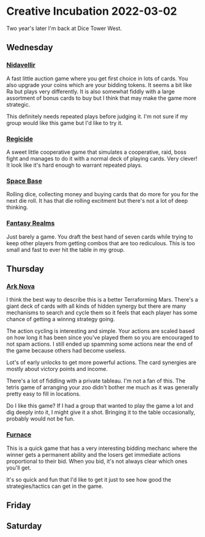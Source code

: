 
# Creative Incubation 2022-03-02

Two year's later I'm back at Dice Tower West.

## Wednesday

### [Nidavellir](https://boardgamegeek.com/boardgame/293014/nidavellir)

A fast little auction game where you get first choice in lots of
cards. You also upgrade your coins which are your bidding tokens. It
seems a bit like Ra but plays very differently. It is also somewhat
fiddly with a large assortment of bonus cards to buy but I think that
may make the game more strategic.

This definitely needs repeated plays before judging it. I'm not sure
if my group would like this game but I'd like to try it.

### [Regicide](https://boardgamegeek.com/boardgame/307002/regicide)

A sweet little cooperative game that simulates a cooperative, raid,
boss fight and manages to do it with a normal deck of playing
cards. Very clever! It look like it's hard enough to warrant repeated
plays.

### [Space Base](https://boardgamegeek.com/boardgame/242302/space-base)

Rolling dice, collecting money and buying cards that do more for you
for the next die roll. It has that die rolling excitment but there's
not a lot of deep thinking.

### [Fantasy Realms](https://boardgamegeek.com/boardgame/223040/fantasy-realms)

Just barely a game. You draft the best hand of seven cards while
trying to keep other players from getting combos that are too
rediculous. This is too small and fast to ever hit the table in my
group.

## Thursday

### [Ark Nova](https://boardgamegeek.com/boardgame/342942/ark-nova)

I think the best way to describe this is a better Terraforming
Mars. There's a giant deck of cards with all kinds of hidden synergy
but there are many mechanisms to search and cycle them so it feels
that each player has some chance of getting a winnng strategy going.

The action cycling is interesting and simple. Your actions are scaled
based on how long it has been since you've played them so you are
encouraged to not spam actions. I still ended up spamming some actions
near the end of the game because others had become useless.

Lot's of early unlocks to get more powerful actions. The card
synergies are mostly about victory points and income.

There's a lot of fiddling with a private tableau. I'm not a fan of
this. The tetris game of arranging your zoo didn't bother me much as
it was generally pretty easy to fill in locations.

Do I like this game? If I had a group that wanted to play the game a
lot and dig deeply into it, I might give it a shot. Bringing it to the
table occasionally, probably would not be fun.

### [Furnace](https://boardgamegeek.com/boardgame/318084/furnace)

This is a quick game that has a very interesting bidding mechanc where
the winner gets a permanent ability and the losers get immediate
actions proportional to their bid. When you bid, it's not always clear
which ones you'll get.

It's so quick and fun that I'd like to get it just to see how good the
strategies/tactics can get in the game.

## Friday

## Saturday

